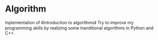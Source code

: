 # Algorithm
Inplementation of 《Introduction to algorithms》
Try to improve my programming skills by realizing some tranditional algorithms in Python and C++.
